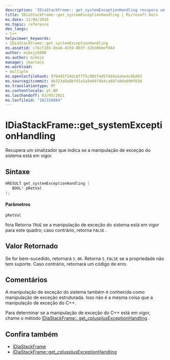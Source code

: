 ```yaml
---
description: 'IDiaStackFrame:: get_systemExceptionHandling recupera um sinalizador que indica se a manipulação de exceção do sistema está em vigor.'
title: IDiaStackFrame::get_systemExceptionHandling | Microsoft Docs
ms.date: 11/04/2016
ms.topic: reference
dev_langs:
- C++
helpviewer_keywords:
- IDiaStackFrame::get_systemExceptionHandling
ms.assetid: c76cf265-dea0-4159-883f-32b50bbef044
author: mikejo5000
ms.author: mikejo
manager: jmartens
ms.workload:
- multiple
ms.openlocfilehash: 976445f34dcbfff5c96bf4d5fdd4a1ebedc8bd03
ms.sourcegitcommit: 4b323a8a8bfd1a1a9e84f4b4ca88fa8da690f656
ms.translationtype: MT
ms.contentlocale: pt-BR
ms.lasthandoff: 03/05/2021
ms.locfileid: "102156884"
---
```

# <a name="idiastackframeget_systemexceptionhandling"></a>IDiaStackFrame::get_systemExceptionHandling
Recupera um sinalizador que indica se a manipulação de exceção do sistema está em vigor.

## <a name="syntax"></a>Sintaxe

```C++
HRESULT get_systemExceptionHandling ( 
   BOOL* pRetVal
);
```

#### <a name="parameters"></a>Parâmetros
 `pRetVal`

fora Retorna `TRUE` se a manipulação de exceção do sistema está em vigor para este quadro; caso contrário, retorna `FALSE` .

## <a name="return-value"></a>Valor Retornado
 Se for bem-sucedido, retornará `S_OK`. Retorna `S_FALSE` se a propriedade não tem suporte. Caso contrário, retornará um código de erro.

## <a name="remarks"></a>Comentários
 A manipulação de exceção do sistema também é conhecida como manipulação de exceção estruturada. Isso não é a mesma coisa que a manipulação de exceção do C++.

 Para determinar se a manipulação de exceção do C++ está em vigor, chame o método [IDiaStackFrame:: get_cplusplusExceptionHandling](../../debugger/debug-interface-access/idiastackframe-get-cplusplusexceptionhandling.md) .

## <a name="see-also"></a>Confira também
- [IDiaStackFrame](../../debugger/debug-interface-access/idiastackframe.md)
- [IDiaStackFrame::get_cplusplusExceptionHandling](../../debugger/debug-interface-access/idiastackframe-get-cplusplusexceptionhandling.md)
